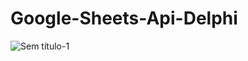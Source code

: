 # Google-Sheets-Api-Delphi

![Sem título-1](https://user-images.githubusercontent.com/34917070/169346491-ad083d68-cec4-4c8d-a6fb-099dea837273.png)
